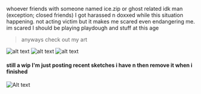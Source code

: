 whoever friends with someone named ice.zip or ghost related idk man (exception; closed friends) I got harassed n doxxed while this situation happening. not acting victim but it makes me scared
even endangering me. im scared I should be playing playdough and stuff at this age

> anyways check out my art

![alt text](https://files.catbox.moe/p3im38.png)
![alt text](https://files.catbox.moe/d80ahu.jpg)
![alt text](https://files.catbox.moe/n75jco.png)
#### still a wip I'm just posting recent sketches i have n then remove it when i finished
![Alt text](https://files.catbox.moe/ztam00.jpg)
